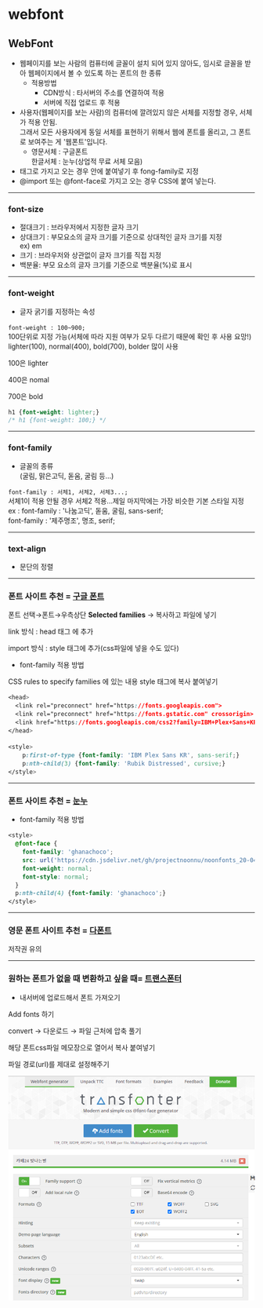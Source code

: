 # webfont

## WebFont

- 웹페이지를 보는 사람의 컴퓨터에 글꼴이 설치 되어 있지 않아도, 임시로 글꼴을 받아 웹페이지에서 볼 수 있도록 하는 폰트의 한 종류
    - 적용방법
        - CDN방식 : 타서버의 주소를 연결하여 적용
        - 서버에 직접 업로드 후 적용
- 사용자(웹페이지를 보는 사람)의 컴퓨터에 깔려있지 않은 서체를 지정할 경우, 서체가 적용 안됨.  
그래서 모든 사용자에게 동일 서체를 표현하기 위해서 웹에 폰트를 올리고, 그 폰트로 보여주는 게 '웹폰트'입니다.
    - 영문서체 : 구글폰트  
    한글서체 : 눈누(상업적 무료 서체 모음)
- <link>태그로 가지고 오는 경우 <head> 안에 붙여넣기 후 fong-family로 지정  
- @import 또는 @font-face로 가지고 오는 경우 CSS에 붙여 넣는다.

---

### **font-size**

- 절대크기 : 브라우저에서 지정한 글자 크기
- 상대크기 : 부모요소의 글자 크기를 기준으로 상대적인 글자 크기를 지정  
ex) em
- 크기 : 브라우저와 상관없이 글자 크기를 직접 지정
- 백분율: 부모 요소의 글자 크기를 기준으로 백분율(%)로 표시

---

### **font-weight**

- 글자 굵기를 지정하는 속성

`font-weight : 100~900;`  
100단위로 지정 가능(서체에 따라 지원 여부가 모두 다르기 때문에 확인 후 사용 요망!)  
lighter(100), normal(400), bold(700), bolder 많이 사용  

100은 lighter  

400은 nomal  

700은 bold  

```css
h1 {font-weight: lighter;}
/* h1 {font-weight: 100;} */
```

---

### font-family

- 글꼴의 종류  
(굴림, 맑은고딕, 돋움, 굴림 등…)

`font-family : 서체1, 서체2, 서체3...;`  
서체1이 적용 안될 경우 서체2 적용...제일 마지막에는 가장 비슷한 기본 스타일 지정  
ex : font-family : '나눔고딕', 돋움, 굴림, sans-serif;  
font-family : '제주명조', 명조, serif;  

---

### text-align

- 문단의 정렬

---

### 폰트 사이트 추천 = [**구글 폰트**](https://fonts.google.com/?subset=korean)

폰트 선택→폰트→우측상단 **Selected families** → 복사하고 파일에 넣기  

link 방식 : head 태그 에 추가  

import 방식 : style 태그에 추가(css파일에 넣을 수도 있다)  

- font-family 적용 방법

CSS rules to specify families 에 있는 내용 style 태그에 복사 붙여넣기  

```css
<head>
  <link rel="preconnect" href="https://fonts.googleapis.com">
  <link rel="preconnect" href="https://fonts.gstatic.com" crossorigin>
  <link href="https://fonts.googleapis.com/css2?family=IBM+Plex+Sans+KR:wght@100;300;400;500;700&family=Rubik+Distressed&display=swap" rel="stylesheet">
</head>

<style>
    p:first-of-type {font-family: 'IBM Plex Sans KR', sans-serif;}
    p:nth-child(3) {font-family: 'Rubik Distressed', cursive;}
</style>
```

---

### 폰트 사이트 추천 = [**눈누**](https://noonnu.cc/)

- font-family 적용 방법

```css
<style>
  @font-face {
	font-family: 'ghanachoco';
	src: url('https://cdn.jsdelivr.net/gh/projectnoonnu/noonfonts_20-04@1.0/ghanachoco.woff') format('woff');
	font-weight: normal;
	font-style: normal;
  }
  p:nth-child(4) {font-family: 'ghanachoco';}
</style>
```

---

### 영문 폰트 사이트 추천 = [**다폰트**](https://www.dafont.com/)

저작권 유의

---

### 원하는 폰트가 없을 때 변환하고 싶을 때= [**트랜스폰터**](https://transfonter.org/)

- 내서버에 업로드해서 폰트 가져오기

Add fonts 하기  

convert → 다운로드 → 파일 근처에 압축 풀기  

해당 폰트css파일 메모장으로 열어서 복사 붙여넣기  

파일 경로(url)를 제대로 설정해주기  

![transfonter](../images/day4_images/transfonter.png)
